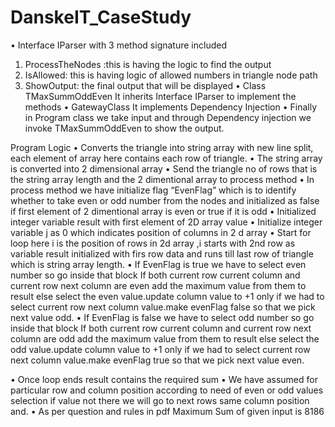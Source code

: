 # DanskeIT_CaseStudy
•	Interface IParser with 3 method signature included
1.	ProcessTheNodes :this is having the logic to find the output
2.	IsAllowed: this is having logic of allowed numbers in triangle node path
3.	ShowOutput: the final output that will be displayed
•	Class TMaxSummOddEven
It inherits Interface IParser to implement the methods
•	GatewayClass
It implements Dependency Injection
•	Finally in Program class we take input and through Dependency injection we invoke TMaxSummOddEven to show the output.




Program Logic
•	Converts the triangle into string array with new line split, each element of array here contains each row of triangle.
•	The string array is converted into 2 dimensional array
•	Send the triangle no of rows that is the string array length and the 2 dimentional array to process method
•	In process method we have initialize flag “EvenFlag” which is to identify whether to take even or odd number from the nodes and initialized as false if first element of 2 dimentional array is even or true if it is odd
•	Initialized integer variable result with first element of 2D array value
•	Initialize integer variable j as 0 which indicates position of columns in 2 d array
•	Start for loop here i is the position of rows in 2d array ,i starts with 2nd row as variable result initialized with firs row data and runs till last row of triangle which is string array length.
•	If EvenFlag is true we have to select even number so go inside that block
If both current row current column and current row next column are even add the maximum value from them to result else select the even value.update column value to +1 only if we had to select current row next column value.make evenFlag false so that we pick next value odd.
•	If EvenFlag is false we have to select odd number so go inside that block
If both current row current column and current row next column are odd add the maximum value from them to result else select the odd value.update column value to +1 only if we had to select current row next column value.make evenFlag true so that we pick next value even.

•	Once loop ends result contains the required sum
•	We have assumed for particular row and column position according to need of even or odd values selection if value not there we will go to next rows same column position and.
•	As per question and rules in pdf Maximum Sum of given input is 8186
										


